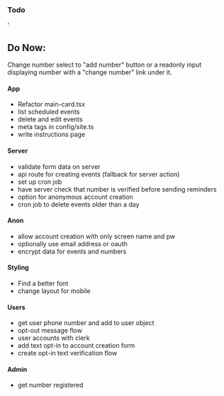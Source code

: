 ### Todo

'

## Do Now:

Change number select to "add number" button or a readonly input displaying number with a "change number" link under it.

#### App

- Refactor main-card.tsx
- list scheduled events
- delete and edit events
- meta tags in config/site.ts
- write instructions page

#### Server

- validate form data on server
- api route for creating events (fallback for server action)
- set up cron job
- have server check that number is verified before sending reminders
- option for anonymous account creation
- cron job to delete events older than a day

#### Anon

- allow account creation with only screen name and pw
- optionally use email address or oauth
- encrypt data for events and numbers

#### Styling

- Find a better font
- change layout for mobile

#### Users

- get user phone number and add to user object
- opt-out message flow
- user accounts with clerk
- add text opt-in to account creation form
- create opt-in text verification flow

#### Admin

- get number registered
